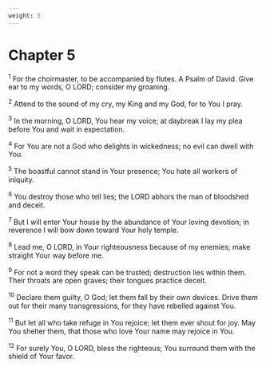 ```yaml
---
weight: 5
---
```


# Chapter 5

<sup>1</sup> For the choirmaster, to be accompanied by flutes. A Psalm of David. Give ear to my words, O LORD; consider my groaning. 

<sup>2</sup> Attend to the sound of my cry, my King and my God, for to You I pray. 

<sup>3</sup> In the morning, O LORD, You hear my voice; at daybreak I lay my plea before You and wait in expectation. 

<sup>4</sup> For You are not a God who delights in wickedness; no evil can dwell with You. 

<sup>5</sup> The boastful cannot stand in Your presence; You hate all workers of iniquity. 

<sup>6</sup> You destroy those who tell lies; the LORD abhors the man of bloodshed and deceit. 

<sup>7</sup> But I will enter Your house by the abundance of Your loving devotion; in reverence I will bow down toward Your holy temple. 

<sup>8</sup> Lead me, O LORD, in Your righteousness because of my enemies; make straight Your way before me. 

<sup>9</sup> For not a word they speak can be trusted; destruction lies within them. Their throats are open graves; their tongues practice deceit. 

<sup>10</sup> Declare them guilty, O God; let them fall by their own devices. Drive them out for their many transgressions, for they have rebelled against You. 

<sup>11</sup> But let all who take refuge in You rejoice; let them ever shout for joy. May You shelter them, that those who love Your name may rejoice in You. 

<sup>12</sup> For surely You, O LORD, bless the righteous; You surround them with the shield of Your favor. 



